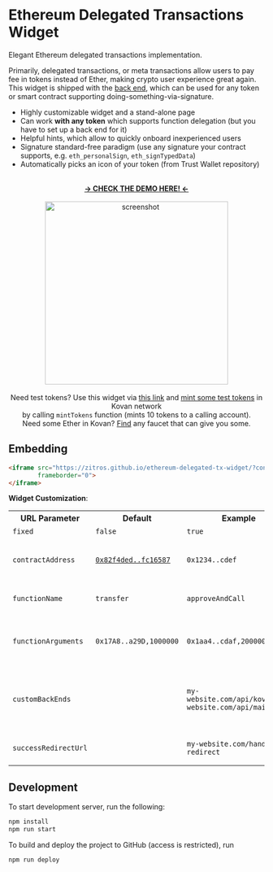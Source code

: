# Ethereum Delegated Transactions Widget

Elegant Ethereum delegated transactions implementation.

Primarily, delegated transactions, or meta transactions allow users to pay fee in tokens instead of Ether, making crypto user experience great again. This widget is shipped with the [back end](https://github.com/ZitRos/ethereum-delegated-tx-service), which can be used for any token or smart contract supporting doing-something-via-signature.

+ Highly customizable widget and a stand-alone page
+ Can work **with any token** which supports function delegation (but you have to set up a back end for it)
+ Helpful hints, which allow to quickly onboard inexperienced users
+ Signature standard-free paradigm (use any signature your contract supports, e.g. `eth_personalSign`, `eth_signTypedData`)
+ Automatically picks an icon of your token (from Trust Wallet repository)

<p align="center">
  <br/><b><a href="https://zitros.github.io/ethereum-delegated-tx-widget/" target="_blank">→ CHECK THE DEMO HERE! ←</a></b><br/><br/>
  <img src="https://user-images.githubusercontent.com/4989256/64173367-cbec8080-ce5f-11e9-87c3-c1c77ae83dc4.png" alt="screenshot" width="360"><br/><br/>
  Need test tokens? Use this widget via <a href="https://zitros.github.io/ethereum-delegated-tx-widget/?contractAddress=0xcc7e25e30b065ea61814bec6ecdb17edb0f891aa" target="_blank">this link</a>
  and
  <a href="https://kovan.etherscan.io/address/0xcc7e25e30b065ea61814bec6ecdb17edb0f891aa#writeContract" target="_blank">mint some test tokens</a> in Kovan network<br/>by calling <code>mintTokens</code> function (mints 10 tokens to a calling account). <br/>Need some Ether in Kovan? <a href="https://www.google.com/search?q=kovan+ether+faucet" target="_blank">Find</a> any faucet that can give you some.
</p>

Embedding
---------

```html
<iframe src="https://zitros.github.io/ethereum-delegated-tx-widget/?contractAddress=0x82f4ded9cec9b5750fbff5c2185aee35afc16587&otherParams=abc"
        frameborder="0">
</iframe>
```

**Widget Customization**:

<table>
<tr>
  <th>URL Parameter</th>
  <th>Default</th>
  <th>Example</th>
  <th>Description</th>
</tr>
<tr>
  <td><code>fixed</code></td>
  <td><code>false</code></td>
  <td><code>true</code></td>
  <td>Disable all inputs</td>
</tr>
<tr>
  <td><code>contractAddress</code></td>
  <td><code><a href="https://etherscan.io/token/0x82f4ded9cec9b5750fbff5c2185aee35afc16587">0x82f4ded..fc16587</a></code></td>
  <td><code>0x1234..cdef</code></td>
  <td>Smart contract address (usually token address) which is supported by at least one back end</td>
</tr>
<tr>
  <td><code>functionName</code></td>
  <td><code>transfer</code></td>
  <td><code>approveAndCall</code></td>
  <td>Smart contract function name which is supported by at least one back end</td>
</tr>
<tr>
  <td><code>functionArguments</code></td>
  <td><code>0x17A8..a29D,1000000</code></td>
  <td><code>0x1aa4..cdaf,20000000</code></td>
  <td>Comma-separated arguments of the function (in this example, <code>transfer("0x1aa4..cdaf", 20000000)</code>).</td>
</tr>
<tr>
  <td><code>customBackEnds</code></td>
  <td></td>
  <td><code>my-website.com/api/kovan,my-website.com/api/mainnet</code></td>
  <td>Public custom delegated transactions back end (see <a target="_blank" href="https://github.com/ZitRos/ethereum-delegated-tx-service">ethereum-delegated-tx-service</a>). Otherwise, pre-defined back end is used.</td>
</tr>
<tr>
  <td><code>successRedirectUrl</code></td>
  <td></td>
  <td><code>my-website.com/handle-redirect</code></td>
  <td>URL the user is redirected to once the transaction is mined.</td>
</tr>
</table>

Development
-----------

To start development server, run the following:

```bash
npm install
npm run start
```

To build and deploy the project to GitHub (access is restricted), run

```bash
npm run deploy
```
